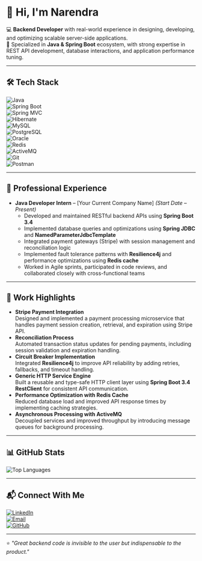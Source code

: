 # 👋 Hi, I'm Narendra  

💻 **Backend Developer** with real-world experience in designing, developing, and optimizing scalable server-side applications.  
🎯 Specialized in **Java & Spring Boot** ecosystem, with strong expertise in REST API development, database interactions, and application performance tuning.  

---

## 🛠 Tech Stack  

![Java](https://img.shields.io/badge/Java-007396?style=for-the-badge&logo=java&logoColor=white)  
![Spring Boot](https://img.shields.io/badge/Spring_Boot-6DB33F?style=for-the-badge&logo=spring-boot&logoColor=white)  
![Spring MVC](https://img.shields.io/badge/Spring_MVC-6DB33F?style=for-the-badge&logo=spring&logoColor=white)  
![Hibernate](https://img.shields.io/badge/Hibernate-59666C?style=for-the-badge&logo=hibernate&logoColor=white)  
![MySQL](https://img.shields.io/badge/MySQL-4479A1?style=for-the-badge&logo=mysql&logoColor=white)  
![PostgreSQL](https://img.shields.io/badge/PostgreSQL-316192?style=for-the-badge&logo=postgresql&logoColor=white)  
![Oracle](https://img.shields.io/badge/Oracle-F80000?style=for-the-badge&logo=oracle&logoColor=white)  
![Redis](https://img.shields.io/badge/Redis-DC382D?style=for-the-badge&logo=redis&logoColor=white)  
![ActiveMQ](https://img.shields.io/badge/ActiveMQ-FF6600?style=for-the-badge&logo=apache&logoColor=white)  
![Git](https://img.shields.io/badge/Git-F05032?style=for-the-badge&logo=git&logoColor=white)  
![Postman](https://img.shields.io/badge/Postman-FF6C37?style=for-the-badge&logo=postman&logoColor=white)  

---

## 💼 Professional Experience  
- **Java Developer Intern** – [Your Current Company Name] *(Start Date – Present)*  
  - Developed and maintained RESTful backend APIs using **Spring Boot 3.4**  
  - Implemented database queries and optimizations using **Spring JDBC** and **NamedParameterJdbcTemplate**  
  - Integrated payment gateways (Stripe) with session management and reconciliation logic  
  - Implemented fault tolerance patterns with **Resilience4j** and performance optimizations using **Redis cache**  
  - Worked in Agile sprints, participated in code reviews, and collaborated closely with cross-functional teams  

---

## 🌟 Work Highlights  
- **Stripe Payment Integration**  
  Designed and implemented a payment processing microservice that handles payment session creation, retrieval, and expiration using Stripe API.  
- **Reconciliation Process**  
  Automated transaction status updates for pending payments, including session validation and expiration handling.  
- **Circuit Breaker Implementation**  
  Integrated **Resilience4j** to improve API reliability by adding retries, fallbacks, and timeout handling.  
- **Generic HTTP Service Engine**  
  Built a reusable and type-safe HTTP client layer using **Spring Boot 3.4 RestClient** for consistent API communication.  
- **Performance Optimization with Redis Cache**  
  Reduced database load and improved API response times by implementing caching strategies.  
- **Asynchronous Processing with ActiveMQ**  
  Decoupled services and improved throughput by introducing message queues for background processing.  

---

## 📊 GitHub Stats  

![Top Languages](https://github-readme-stats.vercel.app/api/top-langs/?username=tech-Narendra&layout=compact&theme=tokyonight)  

---

## 📬 Connect With Me  

[![LinkedIn](https://img.shields.io/badge/LinkedIn-0077B5?style=for-the-badge&logo=linkedin&logoColor=white)](https://linkedin.com/in/yourprofile)  
[![Email](https://img.shields.io/badge/Email-D14836?style=for-the-badge&logo=gmail&logoColor=white)](mailto:your.email@example.com)  
[![GitHub](https://img.shields.io/badge/GitHub-100000?style=for-the-badge&logo=github&logoColor=white)](https://github.com/tech-Narendra)  

---

⭐ *"Great backend code is invisible to the user but indispensable to the product."*  
